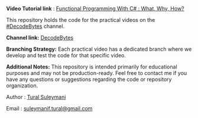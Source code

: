 **Video Tutorial link** : [Functional Programming With C# : What, Why, How?](https://youtu.be/qnq3zzwmSeY)

This repository holds the code for the practical videos on the [#DecodeBytes](https://www.youtube.com/@DecodeByte/videos) channel.

**Channel link:** [DecodeBytes](https://www.youtube.com/@DecodeByte/videos)


**Branching Strategy:** Each practical video has a dedicated branch where we develop and test the code for that specific video.

**Additional Notes:**
This repository is intended primarily for educational purposes and may not be production-ready.
Feel free to contact me if you have any questions or suggestions regarding the code or repository organization.

Author : [Tural Suleymani](https://www.linkedin.com/in/tural-suleymani/)

Email : suleymanif.tural@gmail.com
